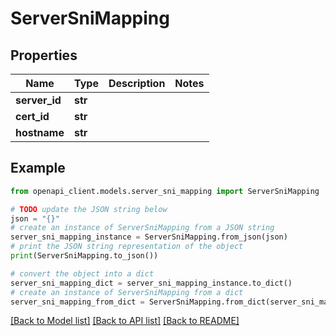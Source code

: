 # ServerSniMapping


## Properties

Name | Type | Description | Notes
------------ | ------------- | ------------- | -------------
**server_id** | **str** |  | 
**cert_id** | **str** |  | 
**hostname** | **str** |  | 

## Example

```python
from openapi_client.models.server_sni_mapping import ServerSniMapping

# TODO update the JSON string below
json = "{}"
# create an instance of ServerSniMapping from a JSON string
server_sni_mapping_instance = ServerSniMapping.from_json(json)
# print the JSON string representation of the object
print(ServerSniMapping.to_json())

# convert the object into a dict
server_sni_mapping_dict = server_sni_mapping_instance.to_dict()
# create an instance of ServerSniMapping from a dict
server_sni_mapping_from_dict = ServerSniMapping.from_dict(server_sni_mapping_dict)
```
[[Back to Model list]](../README.md#documentation-for-models) [[Back to API list]](../README.md#documentation-for-api-endpoints) [[Back to README]](../README.md)


